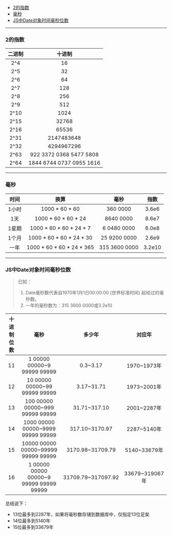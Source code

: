 
<!-- TOC -->

- [2的指数](#2的指数)
- [毫秒](#毫秒)
- [JS中Date对象时间毫秒位数](#js中date对象时间毫秒位数)

<!-- /TOC -->

<hr>

### 2的指数

|二进制|十进制|
|:-:|:-:|
|2^4|16|
|2^5|32|
|2^6|64|
|2^7|128|
|2^8|256|
|2^9|512|
|2^10|1024|
|2^15|32768|
|2^16|65536|
|2^31|2147483648|
|2^32|4294967296|
|2^63|922 3372 0368 5477 5808|
|2^64|1844 6744 0737 0955 1616|

<hr>

### 毫秒

|时间|换算|毫秒|指数|
|:-:|:-:|:-:|:-:|
|1小时|1000 * 60 * 60|360 0000|3.6e6|
|1天|1000 * 60 * 60 * 24|8640 0000|8.6e7|
|1星期|1000 * 60 * 60 * 24 * 7|6 0480 0000|6.0e8|
|1个月|1000 * 60 * 60 * 24 * 30|25 9200 0000|2.6e9|
|一年|1000 * 60 * 60 * 24 * 365|315 3600 0000|3.2e10|

<hr>

### JS中Date对象时间毫秒位数

> 已知：
> 1. Date毫秒数代表自1970年1月1日00:00:00 (世界标准时间) 起经过的毫秒数。
> 2. 一年的毫秒数为：315 3600 0000或3.2e10

|十进制位数|毫秒|多少年|对应年|
|:-:|:-:|:-:|:-:|
|11|1 00000 00000~9 99999 99999|0.3~3.17|1970~1973年|
|12|10 00000 00000~99 99999 99999|3.17~31.71|1973~2001年|
|13|100 00000 00000~999 99999 99999|31.71~317.10|2001~2287年|
|14|1000 00000 00000~9999 99999 99999|317.10~3170.97|2287~5140年|
|15|10000 00000 00000~99999 99999 99999|3170.98~31709.79|5140~33679年|
|16|1 00000 00000 00000~9 99999 99999 99999|31709.79~317097.92|33679~319067年|

总结说下：
- 13位最多到2287年，如果将毫秒数存储到数据库中，仅指定13位足矣
- 14位最多到5140年
- 15位最多到33679年


